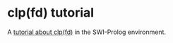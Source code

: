 clp(fd) tutorial
================

A [tutorial about clp(fd)](clpfd.adoc) in the SWI-Prolog environment.

